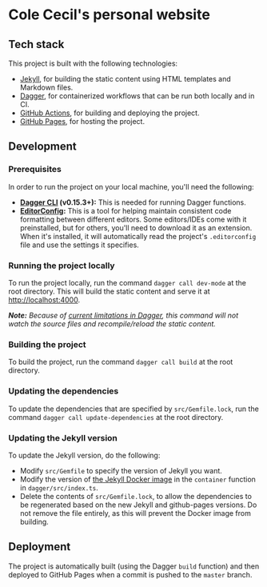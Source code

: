 # Cole Cecil's personal website

## Tech stack

This project is built with the following technologies:

- [Jekyll](https://jekyllrb.com/), for building the static content using HTML templates and Markdown files.
- [Dagger](https://dagger.io/), for containerized workflows that can be run both locally and in CI.
- [GitHub Actions](https://github.com/features/actions), for building and deploying the project.
- [GitHub Pages](https://pages.github.com/), for hosting the project.

## Development

### Prerequisites

In order to run the project on your local machine, you'll need the following:

- **[Dagger CLI](https://docs.dagger.io/install) (v0.15.3+):** This is needed for running Dagger functions.
- **[EditorConfig](https://editorconfig.org/):** This is a tool for helping maintain consistent code formatting between different editors. Some editors/IDEs come with it preinstalled, but for others, you'll need to download it as an extension. When it's installed, it will automatically read the project's `.editorconfig` file and use the settings it specifies.

### Running the project locally

To run the project locally, run the command `dagger call dev-mode` at the root directory. This will build the static content and serve it at [http://localhost:4000](http://localhost:4000).

_**Note:** Because of [current limitations in Dagger](https://github.com/dagger/dagger/issues/6990), this command will not watch the source files and recompile/reload the static content._

### Building the project

To build the project, run the command `dagger call build` at the root directory.

### Updating the dependencies

To update the dependencies that are specified by `src/Gemfile.lock`, run the command `dagger call update-dependencies` at the root directory.

### Updating the Jekyll version

To update the Jekyll version, do the following:

- Modify `src/Gemfile` to specify the version of Jekyll you want.
- Modify the version of [the Jekyll Docker image](https://hub.docker.com/r/jekyll/jekyll/) in the `container` function in `dagger/src/index.ts`.
- Delete the contents of `src/Gemfile.lock`, to allow the dependencies to be regenerated based on the new Jekyll and github-pages versions. Do not remove the file entirely, as this will prevent the Docker image from building.

## Deployment

The project is automatically built (using the Dagger `build` function) and then deployed to GitHub Pages when a commit is pushed to the `master` branch.
